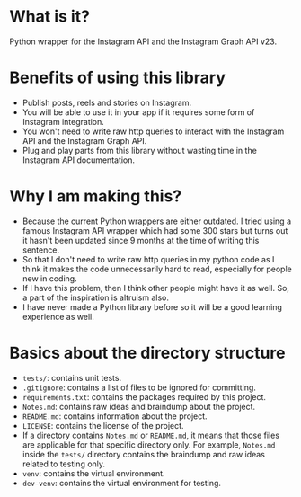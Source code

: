 # What is it?
Python wrapper for the Instagram API and the Instagram Graph API v23.

# Benefits of using this library
- Publish posts, reels and stories on Instagram.
- You will be able to use it in your app if it requires some form of Instagram integration.
- You won't need to write raw http queries to interact with the Instagram API and the Instagram Graph API.
- Plug and play parts from this library without wasting time in the Instagram API documentation.

# Why I am making this?
- Because the current Python wrappers are either outdated. I tried using a famous Instagram API wrapper which had some 300 stars but turns out it hasn't been updated since 9 months at the time of writing this sentence.
- So that I don't need to write raw http queries in my python code as I think it makes the code unnecessarily hard to read, especially for people new in coding.
- If I have this problem, then I think other people might have it as well. So, a part of the inspiration is altruism also.
- I have never made a Python library before so it will be a good learning experience as well.

# Basics about the directory structure
- `tests/`: contains unit tests.
- `.gitignore`: contains a list of files to be ignored for committing.
- `requirements.txt`: contains the packages required by this project.
- `Notes.md`: contains raw ideas and braindump about the project.
- `README.md`: contains information about the project.
- `LICENSE`: contains the license of the project.
- If a directory contains `Notes.md` or `README.md`, it means that those files are applicable for that specific directory only. For example, `Notes.md` inside the `tests/` directory contains the braindump and raw ideas related to testing only.
- `venv`: contains the virtual environment.
- `dev-venv`: contains the virtual environment for testing.